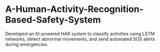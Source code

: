 # A-Human-Activity-Recognition-Based-Safety-System
Developed an AI-powered HAR system to classify activities using LSTM networks, detect abnormal movements, and send automated SOS alerts during emergencies.
